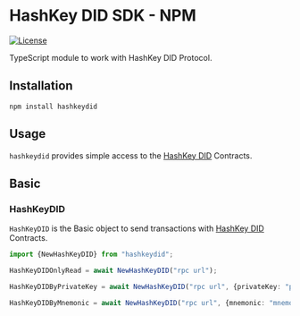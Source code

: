 # HashKey DID SDK - NPM

[![License](https://img.shields.io/badge/License-MIT-yellow)](LICENSE)

TypeScript module to work with HashKey DID Protocol.

## Installation

`npm install hashkeydid`

## Usage

`hashkeydid` provides simple access to the [HashKey DID](https://hashkey.id) Contracts.

## Basic

### HashKeyDID

`HashKeyDID` is the Basic object to send transactions
with [HashKey DID](https://github.com/hashkeydid/hashkeydid-contracts) Contracts.

```typescript
import {NewHashKeyDID} from "hashkeydid";

HashKeyDIDOnlyRead = await NewHashKeyDID("rpc url");

HashKeyDIDByPrivateKey = await NewHashKeyDID("rpc url", {privateKey: "private_key"});

HashKeyDIDByMnemonic = await NewHashKeyDID("rpc url", {mnemonic: "mnemonic"});
```
